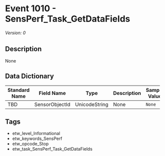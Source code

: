 # Event 1010 - SensPerf_Task_GetDataFields
###### Version: 0

## Description
None

## Data Dictionary
|Standard Name|Field Name|Type|Description|Sample Value|
|---|---|---|---|---|
|TBD|SensorObjectId|UnicodeString|None|`None`|

## Tags
* etw_level_Informational
* etw_keywords_SensPerf
* etw_opcode_Stop
* etw_task_SensPerf_Task_GetDataFields